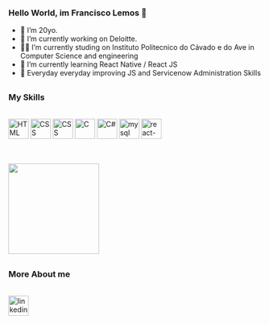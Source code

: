 ### Hello World, im Francisco Lemos 👋

- 👱 I’m 20yo.
- 🔭 I’m currently working on Deloitte.
- 👨‍🎓 I’m currently studing on Instituto Politecnico do Cávado e do Ave in Computer Science and engineering
- 🌱 I’m currently learning React Native / React JS
- 🌱 Everyday everyday improving JS and Servicenow Administration Skills

##

### My Skills

<div style="display: inline_block"><br>
<img src="https://cdn.jsdelivr.net/gh/devicons/devicon/icons/html5/html5-original.svg" alt="HTML" width="40" height="40" style="max-width:100%; margin 0 2px;" /></img>
<img src="https://cdn.jsdelivr.net/gh/devicons/devicon/icons/css3/css3-original.svg" alt="CSS" width="40" height="40" style="max-width:100%; margin 0 2px;" /></img>
<img src="https://cdn.jsdelivr.net/gh/devicons/devicon/icons/javascript/javascript-original.svg" alt="CSS" width="40" height="40" style="max-width:100%; margin 0 2px;" /></img>
<img src="https://cdn.jsdelivr.net/gh/devicons/devicon/icons/c/c-original.svg" alt="C" width="40" height="40" style="max-width:100%; margin 0 2px;" /></img>
<img src="https://cdn.jsdelivr.net/gh/devicons/devicon/icons/csharp/csharp-original.svg" alt="C#" width="40" height="40" style="max-width:100%; margin 0 2px;" /></img>
<img src="https://cdn.jsdelivr.net/gh/devicons/devicon/icons/mysql/mysql-original.svg" alt="mysql" width="40" height="40" style="max-width:100%; margin 0 2px;" /></img>
<img src="https://cdn.jsdelivr.net/gh/devicons/devicon/icons/react/react-original.svg" alt="react-native" width="40" height="40" style="max-width:100%; margin 0 2px;"/>
          

</div>

##

<div style="display: inline_block"><br>
<img height="180cm" src="https://github-readme-stats.vercel.app/api/top-langs/?username=FranciscoLemos03&layout=compact&langs_count=16&theme=dark"/>
          
</div>

##
### More About me

<div style="display: inline_block"><br>
<a href="https://www.linkedin.com/in/francisco-lemos-461392245/">
<img src="https://cdn.jsdelivr.net/gh/devicons/devicon/icons/linkedin/linkedin-original.svg" alt="linkedin" width="40" height="40" style="max-width:100%; margin 0 2px;" /></img>
</a>
</div>

